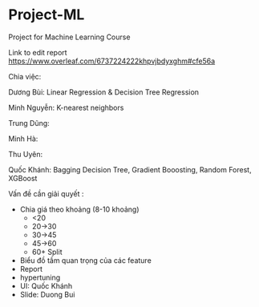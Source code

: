 # Project-ML
Project for Machine Learning Course

Link to edit report
https://www.overleaf.com/6737224222khpvjbdyxghm#cfe56a

Chia việc:


Dương Bùi: Linear Regression & Decision Tree Regression

Minh Nguyễn: K-nearest neighbors

Trung Dũng:

Minh Hà:

Thu Uyên: 

Quốc Khánh: Bagging Decision Tree, Gradient Booosting, Random Forest, XGBoost

Vấn đề cần giải quyết : 

- Chia giá theo khoảng (8-10 khoảng)
   + <20
   + 20->30
   + 30->45
   + 45->60
   + 60+
  Split
- Biểu đồ tầm quan trọng của các feature
- Report
- hypertuning
- UI: Quốc Khánh
- Slide: Duong Bui
